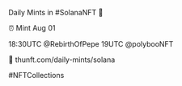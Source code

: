 Daily Mints in #SolanaNFT 🚀

⏰ Mint Aug 01

18:30UTC @RebirthOfPepe
19UTC @polybooNFT

🔗 thunft.com/daily-mints/solana

#NFTCollections